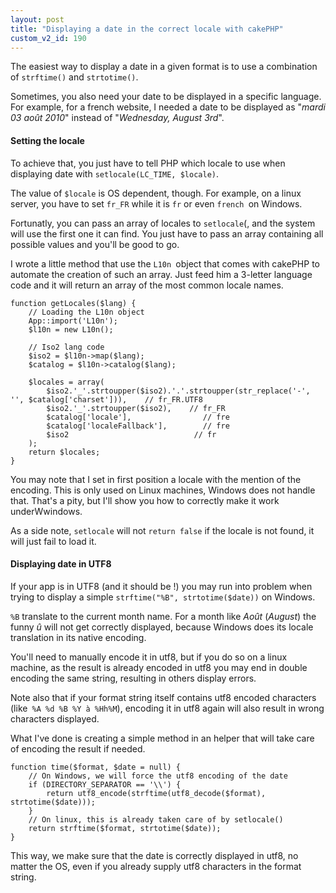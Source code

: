 ```yaml
---
layout: post
title: "Displaying a date in the correct locale with cakePHP"
custom_v2_id: 190
---
```


The easiest way to display a date in a given format is to use a combination of
`strftime()` and `strtotime()`.

Sometimes, you also need your date to be displayed in a specific language. For
example, for a french website, I needed a date to be displayed as "_mardi 03
août 2010_" instead of "_Wednesday, August 3rd_".

#### Setting the locale

To achieve that, you just have to tell PHP which locale to use when displaying
date with `setlocale(LC_TIME, $locale)`.

The value of `$locale` is OS dependent, though. For example, on a linux
server, you have to set `fr_FR` while it is `fr` or even `french `on Windows.

Fortunatly, you can pass an array of locales to `setlocale`(, and the system
will use the first one it can find. You just have to pass an array containing
all possible values and you'll be good to go.

I wrote a little method that use the `L10n `object that comes with cakePHP to
automate the creation of such an array. Just feed him a 3-letter language code
and it will return an array of the most common locale names.

    
    function getLocales($lang) {  
    	// Loading the L10n object  
    	App::import('L10n');  
    	$l10n = new L10n();  
      
    	// Iso2 lang code  
    	$iso2 = $l10n->map($lang);  
    	$catalog = $l10n->catalog($lang);  
      
    	$locales = array(  
    		$iso2.'_'.strtoupper($iso2).'.'.strtoupper(str_replace('-', '', $catalog['charset'])),    // fr_FR.UTF8  
    		$iso2.'_'.strtoupper($iso2),    // fr_FR  
    		$catalog['locale'],                // fre  
    		$catalog['localeFallback'],        // fre  
    		$iso2                            // fr  
    	);  
    	return $locales;  
    }  
    

You may note that I set in first position a locale with the mention of the
encoding. This is only used on Linux machines, Windows does not handle that.
That's a pity, but I'll show you how to correctly make it work underWwindows.

As a side note, `setlocale` will not `return false` if the locale is not
found, it will just fail to load it.

#### Displaying date in UTF8

If your app is in UTF8 (and it should be !) you may run into problem when
trying to display a simple `strftime("%B", strtotime($date))` on Windows.

`%B` translate to the current month name. For a month like _Août_ (_August_)
the funny _û_ will not get correctly displayed, because Windows does its
locale translation in its native encoding.

You'll need to manually encode it in utf8, but if you do so on a linux
machine, as the result is already encoded in utf8 you may end in double
encoding the same string, resulting in others display errors.

Note also that if your format string itself contains utf8 encoded characters
(like` %A %d %B %Y à %Hh%M`), encoding it in utf8 again will also result in
wrong characters displayed.

What I've done is creating a simple method in an helper that will take care of
encoding the result if needed.

    
    function time($format, $date = null) {  
    	// On Windows, we will force the utf8 encoding of the date  
    	if (DIRECTORY_SEPARATOR == '\\') {  
    		return utf8_encode(strftime(utf8_decode($format), strtotime($date)));  
    	}  
    	// On linux, this is already taken care of by setlocale()  
    	return strftime($format, strtotime($date));  
    }  
    

This way, we make sure that the date is correctly displayed in utf8, no matter
the OS, even if you already supply utf8 characters in the format string.

